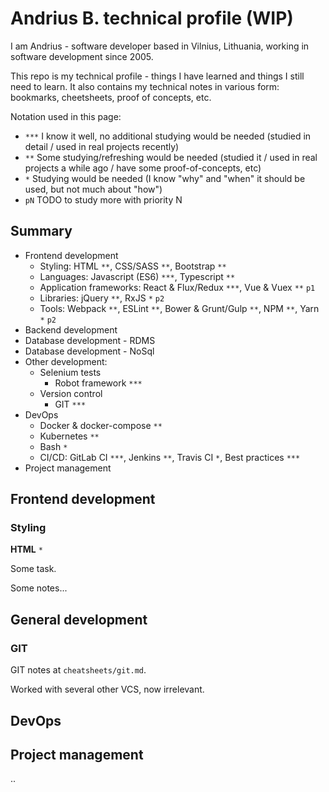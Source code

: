 # Andrius B. technical profile (WIP)

I am Andrius - software developer based in Vilnius, Lithuania, working in software development since 2005.

This repo is my technical profile - things I have learned and things I still need to learn. It also contains my technical notes in various form: bookmarks, cheetsheets, proof of concepts, etc.

Notation used in this page:

- `***` I know it well, no additional studying would be needed (studied in detail / used in real projects recently)
- `**` Some studying/refreshing would be needed (studied it / used in real projects a while ago / have some proof-of-concepts, etc)
- `*` Studying would be needed (I know "why" and "when" it should be used, but not much about "how")
- `pN` TODO to study more with priority N

## Summary

- Frontend development
  - Styling: HTML `**`, CSS/SASS `**`, Bootstrap `**`
  - Languages: Javascript (ES6) `***`, Typescript `**`
  - Application frameworks: React & Flux/Redux `***`, Vue & Vuex `**` `p1`
  - Libraries: jQuery `**`, RxJS `*` `p2`
  - Tools: Webpack `**`, ESLint `**`, Bower & Grunt/Gulp `**`, NPM `**`, Yarn `*` `p2`
- Backend development
- Database development - RDMS
- Database development - NoSql
- Other development:
  - Selenium tests
    - Robot framework `***`
  - Version control
    - GIT `***`
- DevOps
  - Docker & docker-compose `**`
  - Kubernetes `**`
  - Bash `*`
  - CI/CD: GitLab CI `***`, Jenkins `**`, Travis CI `*`, Best practices `***`
- Project management

## Frontend development

### Styling

**HTML** `*`

Some task.

Some notes...

## General development

### GIT

GIT notes at `cheatsheets/git.md`.

Worked with several other VCS, now irrelevant.

## DevOps

## Project management

..
